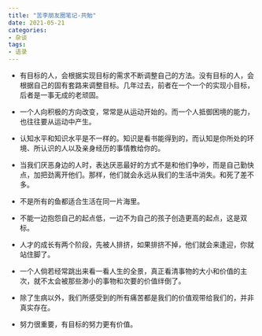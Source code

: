 ```yaml
---
title: "苦李朋友圈笔记-共勉"
date: 2021-05-21
categories:
- 杂谈
tags:
- 语录
---
```


<!-- more -->

* 有目标的人，会根据实现目标的需求不断调整自己的方法。没有目标的人，会根据自己的固有套路来调整目标。几年过去，前者在一个一个的实现小目标，后者是一事无成的老顽固。

* 一个人向积极的方向改变，常常是从运动开始的。而一个人抵御困境的能力，也往往要从运动中产生。

* 认知水平和知识水平是不一样的。知识是看书能得到的，而认知是你所处的环境、所认识的人以及亲身经历的事情教给你的。

* 当我们厌恶身边的人时，表达厌恶最好的方式不是和他们争吵，而是自己勤快点，加把劲离开他们。那样，他们就会永远从我们的生活中消失。和死了差不多。

* 不是所有的鱼都适合生活在同一片海里。

* 不能一边抱怨自己的起点低，一边不为自己的孩子创造更高的起点，这是双标。

* 人才的成长有两个阶段，先被人排挤，如果排挤不掉，他们就会来逢迎，你就站住脚了。

* 一个人倘若经常跳出来看一看人生的全景，真正看清事物的大小和价值的主次，就不太会被那些渺小的事物和次要的价值绊倒了。

* 除了生病以外，我们所感受到的所有痛苦都是我们的价值观带给我们的，并非真实存在。

* 努力很重要，有目标的努力更有价值。
